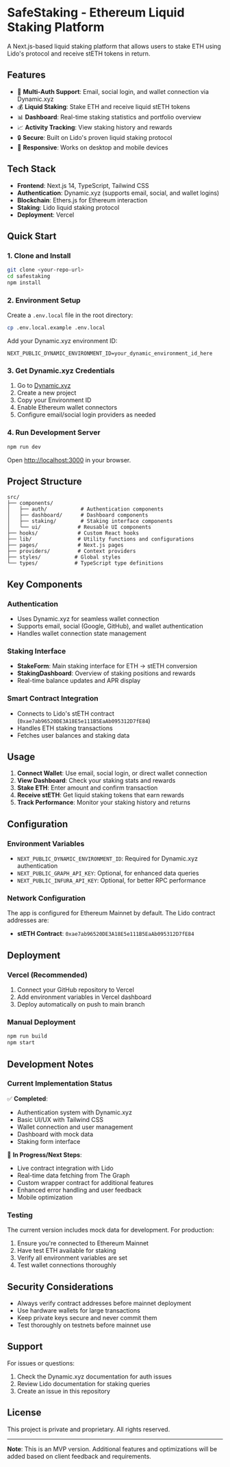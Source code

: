 # SafeStaking - Ethereum Liquid Staking Platform

A Next.js-based liquid staking platform that allows users to stake ETH using Lido's protocol and receive stETH tokens in return.

## Features

- 🔐 **Multi-Auth Support**: Email, social login, and wallet connection via Dynamic.xyz
- 💰 **Liquid Staking**: Stake ETH and receive liquid stETH tokens
- 📊 **Dashboard**: Real-time staking statistics and portfolio overview
- 📈 **Activity Tracking**: View staking history and rewards
- 🔒 **Secure**: Built on Lido's proven liquid staking protocol
- 📱 **Responsive**: Works on desktop and mobile devices

## Tech Stack

- **Frontend**: Next.js 14, TypeScript, Tailwind CSS
- **Authentication**: Dynamic.xyz (supports email, social, and wallet logins)
- **Blockchain**: Ethers.js for Ethereum interaction
- **Staking**: Lido liquid staking protocol
- **Deployment**: Vercel

## Quick Start

### 1. Clone and Install

```bash
git clone <your-repo-url>
cd safestaking
npm install
```

### 2. Environment Setup

Create a `.env.local` file in the root directory:

```bash
cp .env.local.example .env.local
```

Add your Dynamic.xyz environment ID:

```env
NEXT_PUBLIC_DYNAMIC_ENVIRONMENT_ID=your_dynamic_environment_id_here
```

### 3. Get Dynamic.xyz Credentials

1. Go to [Dynamic.xyz](https://app.dynamic.xyz/)
2. Create a new project
3. Copy your Environment ID
4. Enable Ethereum wallet connectors
5. Configure email/social login providers as needed

### 4. Run Development Server

```bash
npm run dev
```

Open [http://localhost:3000](http://localhost:3000) in your browser.

## Project Structure

```
src/
├── components/
│   ├── auth/           # Authentication components
│   ├── dashboard/      # Dashboard components
│   ├── staking/        # Staking interface components
│   └── ui/            # Reusable UI components
├── hooks/             # Custom React hooks
├── lib/               # Utility functions and configurations
├── pages/             # Next.js pages
├── providers/         # Context providers
├── styles/           # Global styles
└── types/            # TypeScript type definitions
```

## Key Components

### Authentication
- Uses Dynamic.xyz for seamless wallet connection
- Supports email, social (Google, GitHub), and wallet authentication
- Handles wallet connection state management

### Staking Interface
- **StakeForm**: Main staking interface for ETH → stETH conversion
- **StakingDashboard**: Overview of staking positions and rewards
- Real-time balance updates and APR display

### Smart Contract Integration
- Connects to Lido's stETH contract (`0xae7ab96520DE3A18E5e111B5EaAb095312D7fE84`)
- Handles ETH staking transactions
- Fetches user balances and staking data

## Usage

1. **Connect Wallet**: Use email, social login, or direct wallet connection
2. **View Dashboard**: Check your staking stats and rewards
3. **Stake ETH**: Enter amount and confirm transaction
4. **Receive stETH**: Get liquid staking tokens that earn rewards
5. **Track Performance**: Monitor your staking history and returns

## Configuration

### Environment Variables

- `NEXT_PUBLIC_DYNAMIC_ENVIRONMENT_ID`: Required for Dynamic.xyz authentication
- `NEXT_PUBLIC_GRAPH_API_KEY`: Optional, for enhanced data queries
- `NEXT_PUBLIC_INFURA_API_KEY`: Optional, for better RPC performance

### Network Configuration

The app is configured for Ethereum Mainnet by default. The Lido contract addresses are:
- **stETH Contract**: `0xae7ab96520DE3A18E5e111B5EaAb095312D7fE84`

## Deployment

### Vercel (Recommended)

1. Connect your GitHub repository to Vercel
2. Add environment variables in Vercel dashboard
3. Deploy automatically on push to main branch

### Manual Deployment

```bash
npm run build
npm start
```

## Development Notes

### Current Implementation Status

✅ **Completed**:
- Authentication system with Dynamic.xyz
- Basic UI/UX with Tailwind CSS
- Wallet connection and user management
- Dashboard with mock data
- Staking form interface

🚧 **In Progress/Next Steps**:
- Live contract integration with Lido
- Real-time data fetching from The Graph
- Custom wrapper contract for additional features
- Enhanced error handling and user feedback
- Mobile optimization

### Testing

The current version includes mock data for development. For production:

1. Ensure you're connected to Ethereum Mainnet
2. Have test ETH available for staking
3. Verify all environment variables are set
4. Test wallet connections thoroughly

## Security Considerations

- Always verify contract addresses before mainnet deployment
- Use hardware wallets for large transactions
- Keep private keys secure and never commit them
- Test thoroughly on testnets before mainnet use

## Support

For issues or questions:
1. Check the Dynamic.xyz documentation for auth issues
2. Review Lido documentation for staking queries
3. Create an issue in this repository

## License

This project is private and proprietary. All rights reserved.

---

**Note**: This is an MVP version. Additional features and optimizations will be added based on client feedback and requirements.